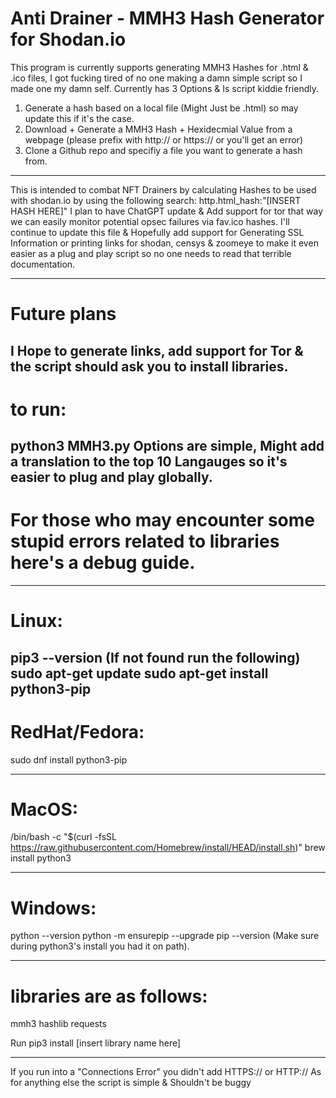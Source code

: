 # Anti Drainer - MMH3 Hash Generator for Shodan.io

This program is currently supports generating MMH3 Hashes for .html & .ico files, I got fucking tired of no one making a damn simple script so I made one my damn self.
Currently has 3 Options & Is script kiddie friendly.

1. Generate a hash based on a local file (Might Just be .html) so may update this if it's the case.
2. Download + Generate a MMH3 Hash + Hexidecmial Value from a webpage (please prefix with http:// or https:// or you'll get an error)
3. Clone a Github repo and specifiy a file you want to generate a hash from.

----------------------------------------------------------------------------------------------------------------------------------------------------------------------------------------------------------------


This is intended to combat NFT Drainers by calculating Hashes to be used with shodan.io by using the following search: http.html_hash:"[INSERT HASH HERE]" I plan to have ChatGPT update & Add support for tor that way we can easily monitor potential opsec failures via fav.ico hashes. I'll continue to update this file & Hopefully add support for Generating SSL Information or printing links for shodan, censys & zoomeye to make it even easier as a plug and play script so no one needs to read that terrible documentation.

----------------------------------------------------------------------------------------------------------------------------------------------------------------------------------------------------------------
# Future plans
I Hope to generate links, add support for Tor & the script should ask you to install libraries.
----------------------------------------------------------------------------------------------------------------------------------------------------------------------------------------------------------------

# to run: 
python3 MMH3.py
Options are simple, Might add a translation to the top 10 Langauges so it's easier to plug and play globally.
----------------------------------------------------------------------------------------------------------------------------------------------------------------------------------------------------------------

# For those who may encounter some stupid errors related to libraries here's a debug guide.
----------------------------------------------------------------------------------------------------------------------------------------------------------------------------------------------------------------
# Linux: 
pip3 --version (If not found run the following)
sudo apt-get update
sudo apt-get install python3-pip
----------------------------------------------------------------------------------------------------------------------------------------------------------------------------------------------------------------

# RedHat/Fedora:
sudo dnf install python3-pip

----------------------------------------------------------------------------------------------------------------------------------------------------------------------------------------------------------------

# MacOS:
/bin/bash -c "$(curl -fsSL https://raw.githubusercontent.com/Homebrew/install/HEAD/install.sh)"
brew install python3

----------------------------------------------------------------------------------------------------------------------------------------------------------------------------------------------------------------

# Windows:
python --version
python -m ensurepip --upgrade
pip --version
(Make sure during python3's install you had it on path).

----------------------------------------------------------------------------------------------------------------------------------------------------------------------------------------------------------------

# libraries are as follows:
mmh3
hashlib
requests

Run pip3 install [insert library name here]

----------------------------------------------------------------------------------------------------------------------------------------------------------------------------------------------------------------

If you run into a "Connections Error" you didn't add HTTPS:// or HTTP:// 
As for anything else the script is simple & Shouldn't be buggy
